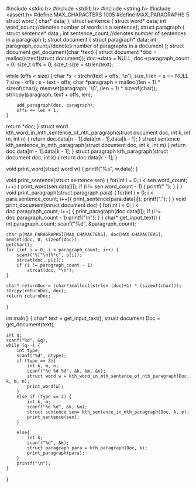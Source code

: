 #include <stdio.h>
#include <stdlib.h>
#include <string.h>
#include <assert.h>
#define MAX_CHARACTERS 1005
#define MAX_PARAGRAPHS 5
struct word {
    char* data;
};
struct sentence {
    struct word* data;
    int word_count;//denotes number of words in a sentence};
struct paragraph {
    struct sentence* data  ;
    int sentence_count;//denotes number of sentences in a paragraph
};
struct document {
    struct paragraph* data;
    int paragraph_count;//denotes number of paragraphs in a document
};
struct document get_document(char *text) {
    struct document *doc = malloc(sizeof(struct document));
    doc->data = NULL;
    doc->paragraph_count = 0;
    size_t offs = 0;    size_t size = strlen(text);

   while (offs < size) {
        char *s = strchr(text + offs, '\n');
        size_t len = s == NULL ? size - offs : s - text - offs;
        char *paragraph = malloc((len + 1) * sizeof(char));
        memset(paragraph, '\0', (len + 1) * sizeof(char));
        strncpy(paragraph, text + offs, len);

        add_paragraph(doc, paragraph);
        offs += len + 1;
    }
return *doc;
}
struct word kth_word_in_mth_sentence_of_nth_paragraph(struct document doc, int k, int m, int n) {
    return doc.data[n - 1].data[m - 1].data[k - 1];
}
struct sentence kth_sentence_in_mth_paragraph(struct document doc, int k, int m) {
    return doc.data[m - 1].data[k - 1];
}
struct paragraph kth_paragraph(struct document doc, int k) {
    return doc.data[k - 1];
}

void print_word(struct word w) {
    printf("%s", w.data);
}

void print_sentence(struct sentence sen) {
    for(int i = 0; i < sen.word_count; i++) {
        print_word(sen.data[i]);
        if (i != sen.word_count - 1) {
            printf(" ");
        }
    }
}
void print_paragraph(struct paragraph para) {
    for(int i = 0; i < para.sentence_count; i++){
        print_sentence(para.data[i]);
        printf(".");
    }
}
void print_document(struct document doc) {
    for(int i = 0; i < doc.paragraph_count; i++) {
        print_paragraph(doc.data[i]);
        if (i != doc.paragraph_count - 1)
            printf("\n");
    }
}
char* get_input_text() {	
    int paragraph_count;
    scanf("%d", &paragraph_count);

    char p[MAX_PARAGRAPHS][MAX_CHARACTERS], doc[MAX_CHARACTERS];
    memset(doc, 0, sizeof(doc));
    getchar();
    for (int i = 0; i < paragraph_count; i++) {
        scanf("%[^\n]%*c", p[i]);
        strcat(doc, p[i]);
        if (i != paragraph_count - 1)
            strcat(doc, "\n");
    }

    char* returnDoc = (char*)malloc((strlen (doc)+1) * (sizeof(char)));
    strcpy(returnDoc, doc);
    return returnDoc;
}

int main() 
{
    char* text = get_input_text();
    struct document Doc = get_document(text);

    int q;
    scanf("%d", &q);
    while (q--) {
        int type;
        scanf("%d", &type);
        if (type == 3){
            int k, m, n;
            scanf("%d %d %d", &k, &m, &n);
            struct word w = kth_word_in_mth_sentence_of_nth_paragraph(Doc, k, m, n);
            print_word(w);
        }
        else if (type == 2) {
            int k, m;
            scanf("%d %d", &k, &m);
            struct sentence sen= kth_sentence_in_mth_paragraph(Doc, k, m);
            print_sentence(sen);
        }

        else{
            int k;
            scanf("%d", &k);
            struct paragraph para = kth_paragraph(Doc, k);
            print_paragraph(para);
        }
        printf("\n");
    }     
}
